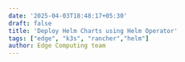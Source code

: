 ```yaml
---
date: '2025-04-03T18:48:17+05:30'
draft: false
title: 'Deploy Helm Charts using Helm Operator'
tags: ["edge", "k3s", "rancher","helm"]
author: Edge Computing team
---
```

